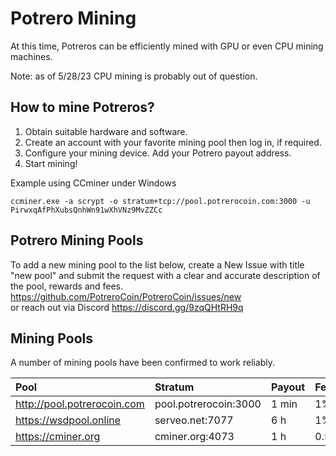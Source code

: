 # Potrero Mining

At this time, Potreros can be efficiently mined with GPU or even CPU mining machines.

Note: as of 5/28/23 CPU mining is probably out of question.

## How to mine Potreros?

1. Obtain suitable hardware and software.
2. Create an account with your favorite mining pool then log in, if required.
3. Configure your mining device. Add your Potrero payout address.
4. Start mining!

Example using CCminer under Windows

`
ccminer.exe -a scrypt -o stratum+tcp://pool.potrerocoin.com:3000 -u PirwxqAfPhXubsQnhWn91wXhVNz9MvZZCc
`

## Potrero Mining Pools
To add a new mining pool to the list below, create a New Issue with title "new pool" and submit the request with a clear and accurate description of the pool, rewards and fees.
https://github.com/PotreroCoin/PotreroCoin/issues/new  
or reach out via Discord https://discord.gg/9zqQHtRH9q

## Mining Pools

A number of mining pools have been confirmed to work reliably.

| Pool                             | Stratum                          | Payout | Fee  | Added     |
| :------------------------------- | :------------------------------- | :----- | :--- | :-------- |
| http://pool.potrerocoin.com      | pool.potrerocoin:3000            | 1 min  | 1%   | 5/26/2023 |
| https://wsdpool.online           | serveo.net:7077                  | 6 h    | 1%   | 6/22/2023 |
| https://cminer.org               | cminer.org:4073                  | 1 h    | 0.5% | 6/22/2023 |
